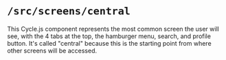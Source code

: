 # `/src/screens/central`

This Cycle.js component represents the most common screen the user will see, with the 4 tabs at the top, the hamburger menu, search, and profile button. It's called "central" because this is the starting point from where other screens will be accessed.
